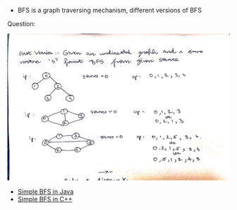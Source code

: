 - BFS is a graph traversing mechanism, different versions of BFS 

Question:
<p align="center">
  <img src="BFS_ques.jpg" width="680px" alt="sort" title="sort"/>
</p>

- [Simple BFS in Java](first_BFS.java)
- [Simple BFS in C++](first_BFS.c++)